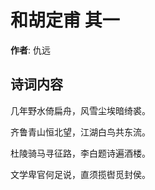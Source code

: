 # 和胡定甫  其一

**作者**: 仇远

## 诗词内容

几年野水倚扁舟，风雪尘埃暗绮裘。

齐鲁青山恒北望，江湖白鸟共东流。

杜陵骑马寻征路，李白题诗遍酒楼。

文学卑官何足说，直须揽辔觅封侯。

